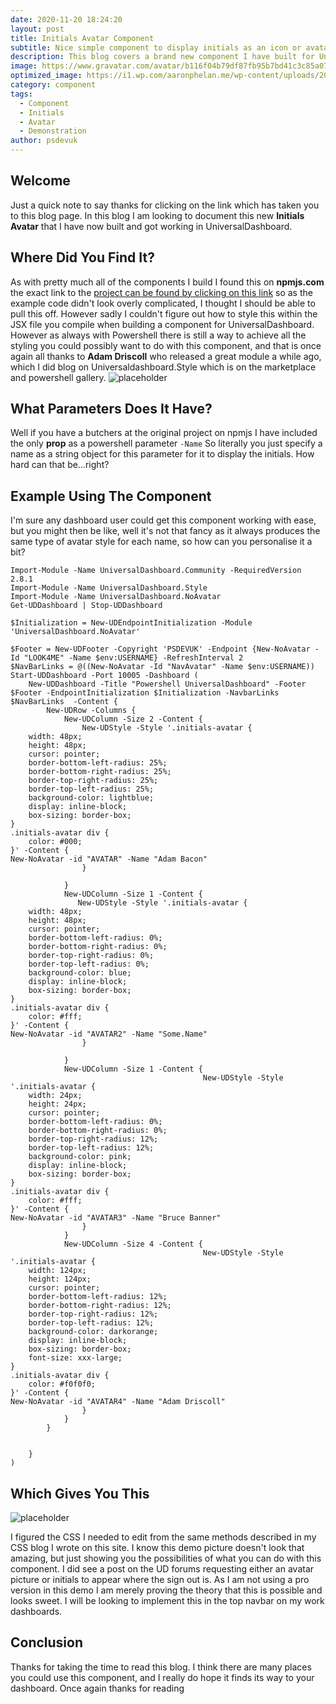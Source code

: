 ```yaml
---
date: 2020-11-20 18:24:20
layout: post
title: Initials Avatar Component
subtitle: Nice simple component to display initials as an icon or avatar
description: This blog covers a brand new component I have built for Universal Dashboard. The blog will cover this initials avatar component and how to add it to your dashboard
image: https://www.gravatar.com/avatar/b116f04b79df87fb95b7bd41c3c85a07?d=https%3A%2F%2Fwww.elitefts.com%2Fmedia%2Fgravatar%2Fprofile-default.png&s=30
optimized_image: https://i1.wp.com/aaronphelan.me/wp-content/uploads/2020/06/undraw_male_avatar_323b.png?fit=2113%2C2113&ssl=1
category: component
tags:
  - Component
  - Initials
  - Avatar
  - Demonstration
author: psdevuk
---
```


## Welcome

 Just a quick note to say thanks for clicking on the link which has taken you to this blog page. In this blog I am looking to document this new **Initials Avatar** that I have now built and got working in UniversalDashboard.  

## Where Did You Find It?

As with pretty much all of the components I build I found this on **npmjs.com** the exact link to the [project can be found by clicking on this link](https://www.npmjs.com/package/react-initials-avatar) so as the example code didn't look overly complicated, I thought I should be able to pull this off.
However sadly I couldn't figure out how to style this within the JSX file you compile when building a component for UniversalDashboard.  However as always with Powershell there is still a way to achieve all the styling you could possibly want to do with this component, and that is once again all thanks to **Adam Driscoll** who released a great module a while ago, which I did blog on Universaldashboard.Style which is on the marketplace and powershell gallery. 
![placeholder](https://github.com/ironmansoftware/ud-style/raw/master/images/logo.png "UniversalDashboard.Style")


## What Parameters Does It Have?

Well if you have a butchers at the original project on npmjs I have included the only **prop** as a powershell parameter ```-Name``` So literally you just specify a name as a string object for this parameter for it to display the initials.  How hard can that be...right?


## Example Using The Component

I'm sure any dashboard user could get this component working with ease, but you might then be like, well it's not that fancy as it always produces the same type of avatar style for each name, so how can you personalise it a bit?

```
Import-Module -Name UniversalDashboard.Community -RequiredVersion 2.8.1
Import-Module -Name UniversalDashboard.Style
Import-Module -Name UniversalDashboard.NoAvatar
Get-UDDashboard | Stop-UDDashboard

$Initialization = New-UDEndpointInitialization -Module 'UniversalDashboard.NoAvatar'

$Footer = New-UDFooter -Copyright 'PSDEVUK' -Endpoint {New-NoAvatar -Id "LOOK4ME" -Name $env:USERNAME} -RefreshInterval 2
$NavBarLinks = @((New-NoAvatar -Id "NavAvatar" -Name $env:USERNAME))
Start-UDDashboard -Port 10005 -Dashboard (
    New-UDDashboard -Title "Powershell UniversalDashboard" -Footer $Footer -EndpointInitialization $Initialization -NavbarLinks $NavBarLinks  -Content {
        New-UDRow -Columns {
            New-UDColumn -Size 2 -Content {
                New-UDStyle -Style '.initials-avatar {
	width: 48px;
	height: 48px;
	cursor: pointer;
	border-bottom-left-radius: 25%;
	border-bottom-right-radius: 25%;
	border-top-right-radius: 25%;
	border-top-left-radius: 25%;
	background-color: lightblue;
	display: inline-block;
	box-sizing: border-box;
}
.initials-avatar div {
	color: #000;
}' -Content {
New-NoAvatar -id "AVATAR" -Name "Adam Bacon"
                }

            }
            New-UDColumn -Size 1 -Content {
               New-UDStyle -Style '.initials-avatar {
	width: 48px;
	height: 48px;
	cursor: pointer;
	border-bottom-left-radius: 0%;
	border-bottom-right-radius: 0%;
	border-top-right-radius: 0%;
	border-top-left-radius: 0%;
	background-color: blue;
	display: inline-block;
	box-sizing: border-box;
}
.initials-avatar div {
	color: #fff;
}' -Content {
New-NoAvatar -id "AVATAR2" -Name "Some.Name"
                }

            }
            New-UDColumn -Size 1 -Content {
                                           New-UDStyle -Style '.initials-avatar {
	width: 24px;
	height: 24px;
	cursor: pointer;
	border-bottom-left-radius: 0%;
	border-bottom-right-radius: 0%;
	border-top-right-radius: 12%;
	border-top-left-radius: 12%;
	background-color: pink;
	display: inline-block;
	box-sizing: border-box;
}
.initials-avatar div {
	color: #fff;
}' -Content {
New-NoAvatar -id "AVATAR3" -Name "Bruce Banner"
                }
            }
            New-UDColumn -Size 4 -Content {
                                           New-UDStyle -Style '.initials-avatar {
	width: 124px;
	height: 124px;
	cursor: pointer;
	border-bottom-left-radius: 12%;
	border-bottom-right-radius: 12%;
	border-top-right-radius: 12%;
	border-top-left-radius: 12%;
	background-color: darkorange;
	display: inline-block;
	box-sizing: border-box;
    font-size: xxx-large;
}
.initials-avatar div {
	color: #f0f0f0;
}' -Content {
New-NoAvatar -id "AVATAR4" -Name "Adam Driscoll"
                }
            }
        }


    }
)

```

## Which Gives You This

![placeholder](https://github.com/psDevUK/ud-flix/blob/master/assets/img/InintialsavatarDemo.PNG?raw=true "Component Demo")

  I figured the CSS I needed to edit from the same methods described in my CSS blog I wrote on this site. I know this demo picture doesn't look that amazing, but just showing you the possibilities of what you can do with this component. I did see a post on the UD forums requesting either an avatar picture or initials to appear where the sign out is.  As I am not using a pro version in this demo I am merely proving the theory that this is possible and looks sweet. I will be looking to implement this in the top navbar on my work dashboards. 

## Conclusion

Thanks for taking the time to read this blog. I think there are many places you could use this component, and I really do hope it finds its way to your dashboard. Once again thanks for reading
